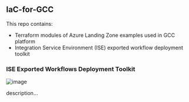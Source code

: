 ## IaC-for-GCC  

This repo contains:
* Terraform modules of Azure Landing Zone examples used in GCC platform
* Integration Service Environment (ISE) exported workflow deployment toolkit


### ISE Exported Workflows Deployment Toolkit  


![image](https://github.com/weixian-zhang/IaC-for-GCC/assets/43234101/6f334358-444c-474b-86f4-2b36367af241)  

description...

